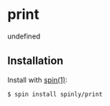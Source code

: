
# print

  undefined

## Installation

  Install with [spin(1)](http://github.com/spinly/spin):

    $ spin install spinly/print

